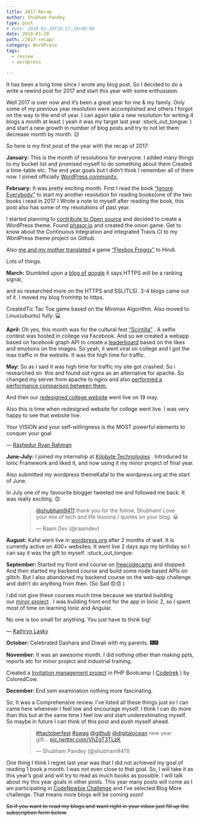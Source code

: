 ```yaml
---
title: 2017 Recap
author: Shubham Pandey
type: post
# date: 2018-01-20T18:27:20+00:00
date: 2018-01-20
path: /2017-recap/
category: WordPress
tags:
  - review
  - wordpress

---
```

It has been a long time since I wrote any blog post. So I decided to do a write a rewind post for 2017 and start this year with some enthusiasm.

Well 2017 is over now and it’s been a great year for me & my family. Only some of my previous year resolution were accomplished and others I forgot on the way to the end of year. I can again take a new resolution for writing 4 blogs a month at least ( yeah it was my target last year :stuck\_out\_tongue: ) and start a new growth in number of blog posts and try to not let them decrease month by month. 😉

So here is my first post of the year with the recap of 2017:

**January:** This is the month of resolutions for everyone. I added many things to my bucket list and promised myself to do something about them Created a time-table etc. The end year goals but I didn’t think I remember all of them now. I joined officially <a href="https://profiles.wordpress.org/shubham9411/" target="_blank" rel="noreferrer noopener" aria-label=" (opens in a new tab)">WordPress community.</a>

**February:** It was pretty exciting month. First I read the book <a rel="noreferrer noopener" aria-label=" (opens in a new tab)" href="https://www.goodreads.com/book/show/6162567-ignore-everybody" target="_blank">“Ignore Everybody”</a> to start my another resolution for reading books(one of the two books i read in 2017 ) Wrote a note to myself after reading the book, this post also has some of my resolutions of past year.

I started planning to <a rel="noreferrer noopener" aria-label=" (opens in a new tab)" href="/open-source-and-wordpress-theme/" target="_blank">contribute to Open source</a> and decided to create a WordPress theme. Found <a rel="noreferrer noopener" aria-label=" (opens in a new tab)" href="https://phaser.io/" target="_blank">phasor.io</a> and created the onion game. Get to know about the Continuous Integration and integrated Travis CI to my WordPress theme project on Github.

Also [me and my mother translated][1] a game <a rel="noreferrer noopener" aria-label=" (opens in a new tab)" href="http://flexboxfroggy.com/#hi" target="_blank">“Flexbox Froggy”</a> to Hindi.

Lots of things.

**March:** Stumbled upon a <a href="https://webmasters.googleblog.com/2014/08/https-as-ranking-signal.html" target="_blank" rel="noreferrer noopener" aria-label=" (opens in a new tab)">blog of google</a> it says HTTPS will be a ranking signal,

and so researched more on the HTTPS and SSL(TLS). 3-4 blogs came out of it. I moved my blog fromhttp to https.

CreatedTic Tac Toe game based on the Minimax Algorithm. Also moved to Linux(ubuntu) fully. 💻

**April:** Oh yes, this month was for the cultural fest <a rel="noreferrer noopener" aria-label=" (opens in a new tab)" href="/scintilla-selfie-contest-finalists/" target="_blank">“Scintilla”</a> . A selfie contest was hosted in college via Facebook. And so we created a webapp based on facebook graph API to create a <a href="https://github.com/shubham9411/scintilla-leaderboard" target="_blank" rel="noreferrer noopener" aria-label=" (opens in a new tab)">leaderboard</a> based on the likes and emotions on the images. So yeah, it went viral on college and I got the max traffic in the website. It was the high time for traffic.

**May:** So as I said it was high time for traffic my site got crashed. So i researched on  this and found out nginx as an alternative for apache. So changed my server from apache to nginx and also <a href="/performance-comparison-apache-nginx/" target="_blank" rel="noreferrer noopener" aria-label=" (opens in a new tab)">performed a performance comparison between them.</a>

And then our <a href="http://kecua.ac.in/" target="_blank" rel="noreferrer noopener" aria-label=" (opens in a new tab)">redesigned college website</a> went live on 19 may.

Also this is time when redesigned website for college went live. I was very happy to see that website live. 

Your VISION and your self-willingness is the MOST powerful elements to conquer your goal

― <a href="https://www.goodreads.com/author/show/14761335.Rashedur_Ryan_Rahman" target="_blank" rel="noreferrer noopener" aria-label=" (opens in a new tab)">Rashedur Ryan Rahman</a>

**June-July:** I joined my internship at <a href="https://kilobytetech.com/" target="_blank" rel="noreferrer noopener" aria-label=" (opens in a new tab)">Kilobyte Technologies</a> . Introduced to Ionic Framework and liked it, and now using it my minor project of final year.

Also submitted my wordpress themeKafal to the wordpress.org at the start of June.

In July one of my favourite blogger tweeted me and followed me back. It was really exciting. 😊<figure class="wp-block-embed-twitter aligncenter wp-block-embed is-type-rich is-provider-twitter">

<div class="wp-block-embed__wrapper" onclick="window.location = 'https://twitter.com/raamdev/status/881874956463874054'">
  <blockquote class="twitter-tweet" data-width="550" data-dnt="true">
    <p lang="en" dir="ltr">
      <a href="https://twitter.com/shubham9411">@shubham9411</a> thank you for the follow, Shubham! Love your mix of tech and life lessons / quotes on your blog. 😀
    </p>&mdash; Raam Dev (@raamdev)     
  </blockquote>
</div></figure> 

**August:** Kafal went live in <a href="https://wordpress.org/themes/kafal/" target="_blank" rel="noreferrer noopener" aria-label=" (opens in a new tab)">wordpress.org</a> after 2 months of wait. It is currently active on 400+ websites. It went live 2 days ago my birthday so I can say it was the gift to myself. :stuck\_out\_tongue:

**September:** Started my front end course on <a rel="noreferrer noopener" aria-label=" (opens in a new tab)" href="https://www.freecodecamp.org/" target="_blank">freecodecamp</a> and stopped. And then started my backend course and build some node based APIs on glitch. But I also abandoned my backend course on the web-app challenge and didn’t do anything from then. (So Sad 😞😞 )

I did not give these courses much time because we started building our <a href="https://github.com/shubham9411/notices-app/" target="_blank" rel="noreferrer noopener" aria-label=" (opens in a new tab)">minor project</a> . I was building front end for the app in Ionic 2, so I spent most of time on learning Ionic and Angular.

No one is too small for anything. You just have to think big!

― <a href="https://www.goodreads.com/author/show/4735.Kathryn_Lasky" target="_blank" rel="noreferrer noopener" aria-label=" (opens in a new tab)">Kathryn Lasky</a>

**October:** Celebrated Dashara and Diwali with my parents. 🎆🎆

**November:** It was an awesome month. I did nothing other than making ppts, reports etc for minor project and industrial training.

Created a [Invitation management project][2] in PHP Bootcamp ( <a href="https://coloredcow.com/codetrek/" target="_blank" rel="noreferrer noopener" aria-label=" (opens in a new tab)">Codetrek</a> ) by ColoredCow.

**December:**&nbsp;End sem examination nothing more fascinating.

So, It was a Comprehensive review. I’ve listed all these things just so I can came here whenever I feel low and encourage myself. I think I can do more than this but at the same time I feel low and start underestimating myself. So maybe in future I can think of this post and push myself ahead.<figure class="wp-block-embed-twitter wp-block-embed is-type-rich is-provider-twitter">

<div class="wp-block-embed__wrapper">
  <blockquote class="twitter-tweet" data-width="550" data-dnt="true" onclick="window.location = 'https://twitter.com/shubham9411/status/947778321856761856'">
    <p lang="en" dir="ltr">
      <a href="https://twitter.com/hashtag/hactoberfest?src=hash&ref_src=twsrc%5Etfw">#hactoberfest</a> <a href="https://twitter.com/hashtag/swag?src=hash&ref_src=twsrc%5Etfw">#swag</a> <a href="https://twitter.com/github?ref_src=twsrc%5Etfw">@github</a> <a href="https://twitter.com/digitalocean?ref_src=twsrc%5Etfw">@digitalocean</a> new year gift&#8230; <a href="https://t.co/VhZgT3TLzK">pic.twitter.com/VhZgT3TLzK</a>
    </p>&mdash; Shubham Pandey (@shubham9411) 
  </blockquote>
</div></figure> 

One thing I think I regret last year was that I did not achieved my goal of reading 1 book a month. I was not even close to that goal. So, I will take it as this year’s goal and will try to read as much books as possible. I will talk about my this year goals in other posts. This year many posts will come as I am participating in [CodeNewbie Challenge][3] and I’ve selected Blog More challenge. That means more blogs will be coming soon!

<del>So if you want to read my blogs and want right in your inbox just fill up the subscription form below.</del>

 [1]: /flexbox-froggy-game-to-learn-flexbox/
 [2]: https://github.com/shubham9411/codetrek
 [3]: http://2018.codenewbie.org/